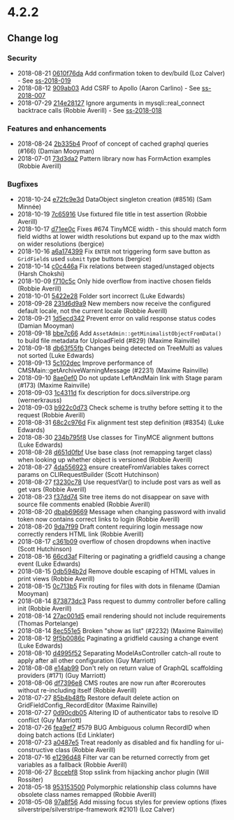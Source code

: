 # 4.2.2

<!--- Changes below this line will be automatically regenerated -->
<!-- markdownlint-disable proper-names enhanced-proper-names -->

## Change log

### Security

- 2018-08-21 [0610f76da](https://github.com/silverstripe/silverstripe-framework/commit/0610f76da02ac53a1b51cdfe9eac34e943a66991) Add confirmation token to dev/build (Loz Calver) - See [ss-2018-019](https://www.silverstripe.org/download/security-releases/ss-2018-019)
- 2018-08-12 [909ab03](https://github.com/silverstripe/silverstripe-admin/commit/909ab03fc4e742a05a06c33c5233691fd7466836) Add CSRF to Apollo (Aaron Carlino) - See [ss-2018-007](https://www.silverstripe.org/download/security-releases/ss-2018-007)
- 2018-07-29 [214e28127](https://github.com/silverstripe/silverstripe-framework/commit/214e28127f5425b61c15b69f884afdbad31133c2) Ignore arguments in mysqli::real_connect backtrace calls (Robbie Averill) - See [ss-2018-018](https://www.silverstripe.org/download/security-releases/ss-2018-018)

### Features and enhancements

- 2018-08-24 [2b335b4](https://github.com/silverstripe/silverstripe-graphql/commit/2b335b4239946f9a6fb1d525452cf1fe6d22a9ce) Proof of concept of cached graphql queries (#166) (Damian Mooyman)
- 2018-07-01 [73d3da2](https://github.com/silverstripe/silverstripe-admin/commit/73d3da2bc8566cb1cb5da0124b7deb513728b5ab) Pattern library now has FormAction examples (Robbie Averill)

### Bugfixes

- 2018-10-24 [e72fc9e3d](https://github.com/silverstripe/silverstripe-framework/commit/e72fc9e3d0f35a1d43f55f83f9919f67d72fb7cb) DataObject singleton creation (#8516) (Sam Minnée)
- 2018-10-19 [7c65916](https://github.com/silverstripe/silverstripe-asset-admin/commit/7c659167f2eda63d882a097f2f413b9f3cb79e31) Use fixtured file title in test assertion (Robbie Averill)
- 2018-10-17 [d71ee0c](https://github.com/silverstripe/silverstripe-admin/commit/d71ee0ce9898e73c9a7d913356fc6bfe6c2b42fc) Fixes #674 TinyMCE width - this should match form field widths at lower width resolutions but expand up to the max width on wider resolutions (bergice)
- 2018-10-16 [a6a174399](https://github.com/silverstripe/silverstripe-framework/commit/a6a17439976710b2311558d363b5467fa429dcca) Fix `ENTER` not triggering form save button as `GridField`s used `submit` type buttons (bergice)
- 2018-10-14 [c0c446a](https://github.com/silverstripe/silverstripe-versioned/commit/c0c446ad8f29dd66398feb38f5d92fa4f60a4a8b) Fix relations between staged/unstaged objects (Harsh Chokshi)
- 2018-10-09 [f710c5c](https://github.com/silverstripe/silverstripe-admin/commit/f710c5cdcd2cf95fdaa738f55c0f2529fcbe826d) Only hide overflow from inactive chosen fields (Robbie Averill)
- 2018-10-01 [5422e28](https://github.com/silverstripe/silverstripe-asset-admin/commit/5422e28635cec8f285eb422fa85f57f4418c09b8) Folder sort incorrect (Luke Edwards)
- 2018-09-28 [231d6d9a9](https://github.com/silverstripe/silverstripe-framework/commit/231d6d9a9f388e10cf77149aec22e947db648644) New members now receive the configured default locale, not the current locale (Robbie Averill)
- 2018-09-21 [1d5ecd342](https://github.com/silverstripe/silverstripe-framework/commit/1d5ecd342e417b4707a3bbc34e97949bffd14afb) Prevent error on valid response status codes (Damian Mooyman)
- 2018-09-18 [bbe7c66](https://github.com/silverstripe/silverstripe-asset-admin/commit/bbe7c660cf40d4c942eaf6e76755eeaf46c63471) Add `AssetAdmin::getMinimalistObjectFromData()` to build file metadata for UploadField (#829) (Maxime Rainville)
- 2018-09-18 [db63f55fb](https://github.com/silverstripe/silverstripe-framework/commit/db63f55fbb8e635e4e7215b7b7eff4e1f1cb7b22) Changes being detected on TreeMulti as values not sorted (Luke Edwards)
- 2018-09-13 [5c102dec](https://github.com/silverstripe/silverstripe-cms/commit/5c102decbde43395e14aeff83a20c4c6f1d048ae) Improve performance of CMSMain::getArchiveWarningMessage (#2231) (Maxime Rainville)
- 2018-09-10 [8ae0ef0](https://github.com/silverstripe/silverstripe-versioned/commit/8ae0ef0002a229d233f7395cfed15c979c3f1698) Do not update LeftAndMain link with Stage param (#173) (Maxime Rainville)
- 2018-09-03 [1c4311d](https://github.com/silverstripe/silverstripe-asset-admin/commit/1c4311d4e6548600272daa0ce83afa12cf7e99c3) fix description for docs.silverstripe.org (wernerkrauss)
- 2018-09-03 [b922c0d73](https://github.com/silverstripe/silverstripe-framework/commit/b922c0d7327b5d0222dd280afcb64f83a09ea859) Check scheme is truthy before setting it to the request (Robbie Averill)
- 2018-08-31 [68c2c976d](https://github.com/silverstripe/silverstripe-framework/commit/68c2c976d4813607a420ac4cda7b01f0a7aee8c7) Fix alignment test step definition (#8354) (Luke Edwards)
- 2018-08-30 [234b795f8](https://github.com/silverstripe/silverstripe-framework/commit/234b795f89657c6b25da6101a9fc878e3297c301) Use classes for TinyMCE alignment buttons (Luke Edwards)
- 2018-08-28 [d651d0fbf](https://github.com/silverstripe/silverstripe-framework/commit/d651d0fbfcababeaf317b27cb00b4f33b9d99eab) Use base class (not remapping target class) when looking up whether object is versioned (Robbie Averill)
- 2018-08-27 [4da556923](https://github.com/silverstripe/silverstripe-framework/commit/4da5569232505ee574e0b5106ff2116611393aa4) ensure createFromVariables takes correct params on CLIRequestBuilder (Scott Hutchinson)
- 2018-08-27 [f3230c78](https://github.com/silverstripe/silverstripe-reports/commit/f3230c78d4e3731a10a5f4c508bc68c6a8534866) Use requestVar() to include post vars as well as get vars (Robbie Averill)
- 2018-08-23 [f37dd74](https://github.com/silverstripe/silverstripe-admin/commit/f37dd74be7afae5e40e85ce2a90a4d92bf7e80bb) Site tree items do not disappear on save with source file comments enabled (Robbie Averill)
- 2018-08-20 [dbab69669](https://github.com/silverstripe/silverstripe-framework/commit/dbab6966908f0a293ee6d469cec6b4650dc5a0f1) Message when changing password with invalid token now contains correct links to login (Robbie Averill)
- 2018-08-20 [9da7f99](https://github.com/silverstripe/silverstripe-versioned/commit/9da7f991f33ac16070b2e47b764b216a87f96622) Draft content requiring login message now correctly renders HTML link (Robbie Averill)
- 2018-08-17 [c361b09](https://github.com/silverstripe/silverstripe-admin/commit/c361b091b1640c25f1d23914489212fce1e29377) overflow of chosen dropdowns when inactive (Scott Hutchinson)
- 2018-08-16 [66cd3af](https://github.com/silverstripe/silverstripe-admin/commit/66cd3af09fcf68bf177a46ac57434442642d1b7c) Filtering or paginating a gridfield causing a change event (Luke Edwards)
- 2018-08-15 [0db594b2d](https://github.com/silverstripe/silverstripe-framework/commit/0db594b2d39c93dd2e911414bee5520c84048906) Remove double escaping of HTML values in print views (Robbie Averill)
- 2018-08-15 [0c713b5](https://github.com/silverstripe/silverstripe-assets/commit/0c713b5b1eb6a08ac00dcadb187b8b3ef7115fc4) Fix routing for files with dots in filename (Damian Mooyman)
- 2018-08-14 [873873dc3](https://github.com/silverstripe/silverstripe-framework/commit/873873dc303ce2041aa23e365464133a359e1561) Pass request to dummy controller before calling init (Robbie Averill)
- 2018-08-14 [27ac001d5](https://github.com/silverstripe/silverstripe-framework/commit/27ac001d5b27cce4f80ce4b3335c14708b116830) email rendering should not include requirements (Thomas Portelange)
- 2018-08-14 [8ec551e5](https://github.com/silverstripe/silverstripe-cms/commit/8ec551e57b04d00d6897d06c2779557f0ec8109d) Broken "show as list" (#2232) (Maxime Rainville)
- 2018-08-12 [9f5b0086c](https://github.com/silverstripe/silverstripe-framework/commit/9f5b0086cb1a0259c5c87ea205390c5e69dcae90) Paginating a gridfield causing a change event (Luke Edwards)
- 2018-08-10 [d4995f52](https://github.com/silverstripe/silverstripe-cms/commit/d4995f5204f020f75fbddb3e49b944a54be5c6c2) Separating ModelAsController catch-all route to apply after all other configuration (Guy Marriott)
- 2018-08-08 [e14ab99](https://github.com/silverstripe/silverstripe-graphql/commit/e14ab991f5c99cee6b1bdfa18ab07a1e4b40961e) Don't rely on return value of GraphQL scaffolding providers (#171) (Guy Marriott)
- 2018-08-06 [df7396e8](https://github.com/silverstripe/silverstripe-cms/commit/df7396e8845eea7a75e73237de9ee7e4cb6568f6) CMS routes are now run after #coreroutes without re-including itself (Robbie Averill)
- 2018-07-27 [85b4b48fb](https://github.com/silverstripe/silverstripe-framework/commit/85b4b48fb5489cdba4b18cbf510d883986dd61c1) Restore default delete action on GridFieldConfig_RecordEditor (Maxime Rainville)
- 2018-07-27 [0d90cdb05](https://github.com/silverstripe/silverstripe-framework/commit/0d90cdb05d058763e5e52720ab653c5cc391dc3b) Altering ID of authenticator tabs to resolve ID conflict (Guy Marriott)
- 2018-07-26 [fea9ef7](https://github.com/silverstripe/silverstripe-admin/commit/fea9ef7d2a53904086f9fad6eedba7bb307c8578) #579 BUG Ambiguous column RecordID when doing batch actions (Ed Linklater)
- 2018-07-23 [a0487e5](https://github.com/silverstripe/silverstripe-admin/commit/a0487e59fc04af0d15e66d4c2874051288b4e63e) Treat readonly as disabled and fix handling for ui-constructive class (Robbie Averill)
- 2018-07-16 [e1296d48](https://github.com/silverstripe/silverstripe-reports/commit/e1296d4813ac1b677aa7a612ba0ad3b2ba62ccae) Filter var can be returned correctly from get variables as a fallback (Robbie Averill)
- 2018-06-27 [8ccebf8](https://github.com/silverstripe/silverstripe-admin/commit/8ccebf813e95980363a92ec37332d2241327441f) Stop sslink from hijacking anchor plugin (Will Rossiter)
- 2018-05-18 [953153500](https://github.com/silverstripe/silverstripe-framework/commit/953153500d490f5b5abf7283c34242c3b22a855a) Polymorphic relationship class columns have obsolete class names remapped (Robbie Averill)
- 2018-05-08 [97a8f56](https://github.com/silverstripe/silverstripe-admin/commit/97a8f56c43ddb3c77a5bbc452755d44afb9a9472) Add missing focus styles for preview options (fixes silverstripe/silverstripe-framework #2101) (Loz Calver)
